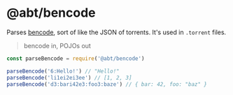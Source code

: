 # @abt/bencode

Parses [bencode](https://en.wikipedia.org/wiki/Bencode), sort of like
the JSON of torrents. It's used in `.torrent` files.

 > bencode in, POJOs out

 ```js
const parseBencode = require('@abt/bencode')

parseBencode('6:Hello!') // "Hello!"
parseBencode('li1ei2ei3ee') // [1, 2, 3]
parseBencode('d3:bari42e3:foo3:baze') // { bar: 42, foo: "baz" }
 ```
